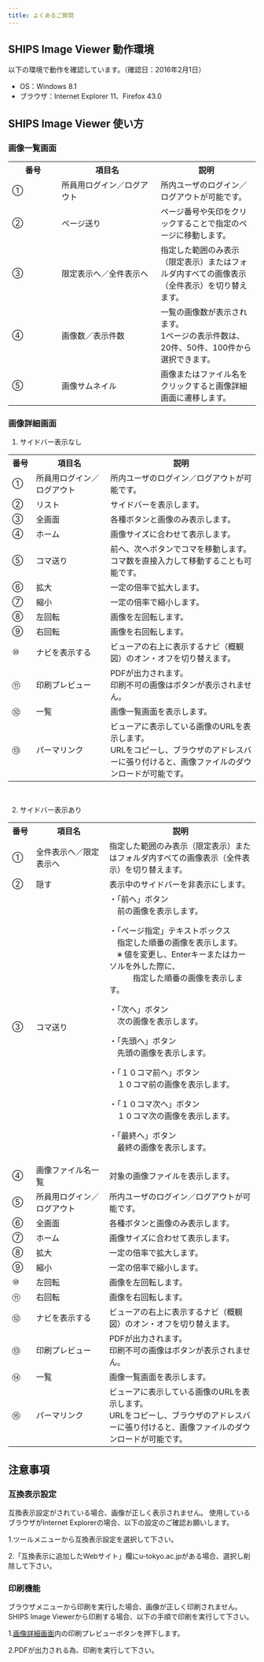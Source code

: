 ```yaml
---
title: よくあるご質問
---
```


<h2 class="h03">SHIPS Image Viewer 動作環境</h2>

以下の環境で動作を確認しています。（確認日：2016年2月1日）

* OS：Windows 8.1
* ブラウザ：Internet Explorer 11、Firefox 43.0

<h2 class="h03">SHIPS Image Viewer 使い方</h2>

<h3 class="h04 mt2 mb2">画像一覧画面</h3>

<v-img src="/assets/img/faq/viewer_sample01.jpeg"></v-img>

<table class="table04 mt2">

<tbody><tr>
<th width="20%">番号</th>
<th width="40%">項目名</th>
<th width="40%">説明</th>
</tr>

<tr>
<td class="no">①</td>
<td>所員用ログイン／ログアウト</td>
<td>所内ユーザのログイン／ログアウトが可能です。</td>
</tr>

<tr>
<td class="no">②</td>
<td>ページ送り</td>
<td>ページ番号や矢印をクリックすることで指定のページに移動します。</td>
</tr>

<tr>
<td class="no">③</td>
<td>限定表示へ／全件表示へ</td>
<td>指定した範囲のみ表示（限定表示）またはフォルダ内すべての画像表示（全件表示）を切り替えます。</td>
</tr>

<tr>
<td class="no">④</td>
<td>画像数／表示件数</td>
<td>一覧の画像数が表示されます。
<br>1ページの表示件数は、20件、50件、100件から選択できます。</td>
</tr>

<tr>
<td class="no">⑤</td>
<td>画像サムネイル</td>
<td>画像またはファイル名をクリックすると画像詳細画面に遷移します。</td>
</tr>

</tbody></table>

<h3 class="h04 mt2 mb2" id="shosai">画像詳細画面</h3>

1. サイドバー表示なし

<v-img src="/assets/img/faq/viewer_sample02_1.jpeg"></v-img>

<table class="table04 mt2">

<tbody><tr>
<th width="40">番号</th>
<th width="215">項目名</th>
<th width="460">説明</th>
</tr>

<tr>
<td class="no">①</td>
<td>所員用ログイン／ログアウト</td>
<td>所内ユーザのログイン／ログアウトが可能です。</td>
</tr>

<tr>
<td class="no">②</td>
<td>リスト</td>
<td>サイドバーを表示します。</td>
</tr>

<tr>
<td class="no">③</td>
<td>全画面</td>
<td>各種ボタンと画像のみ表示します。</td>
</tr>

<tr>
<td class="no">④</td>
<td>ホーム</td>
<td>画像サイズに合わせて表示します。</td>
</tr>

<tr>
<td class="no">⑤</td>
<td>コマ送り</td>
<td>前ヘ、次へボタンでコマを移動します。
<br>コマ数を直接入力して移動することも可能です。</td>
</tr>

<tr>
<td class="no">⑥</td>
<td>拡大</td>
<td>一定の倍率で拡大します。</td>
</tr>

<tr>
<td class="no">⑦</td>
<td>縮小</td>
<td>一定の倍率で縮小します。</td>
</tr>

<tr>
<td class="no">⑧</td>
<td>左回転</td>
<td>画像を左回転します。</td>
</tr>

<tr>
<td class="no">⑨</td>
<td>右回転</td>
<td>画像を右回転します。</td>
</tr>

<tr>
<td class="no">⑩</td>
<td>ナビを表示する</td>
<td>ビューアの右上に表示するナビ（概観図）のオン・オフを切り替えます。</td>
</tr>

<tr>
<td class="no">⑪</td>
<td>印刷プレビュー</td>
<td>
PDFが出力されます。<br>
印刷不可の画像はボタンが表示されません。
</td>
</tr>

<tr>
<td class="no">⑫</td>
<td>一覧</td>
<td>画像一覧画面を表示します。</td>
</tr>

<tr>
<td class="no">⑬</td>
<td>パーマリンク</td>
<td>
ビューアに表示している画像のURLを表示します。<br>
URLをコピーし、ブラウザのアドレスバーに張り付けると、画像ファイルのダウンロードが可能です。
</td>
</tr>
</tbody></table>

<br/>

2. サイドバー表示あり

<v-img src="/assets/img/faq/viewer_sample02_2.jpeg"></v-img>

<table class="table04 mt2">

<tbody><tr>
<th width="40">番号</th>
<th width="215">項目名</th>
<th width="460">説明</th>
</tr>

<tr>
<td class="no">①</td>
<td>全件表示へ／限定表示へ</td>
<td>
指定した範囲のみ表示（限定表示）またはフォルダ内すべての画像表示（全件表示）を切り替えます。
</td>
</tr>

<tr>
<td class="no">②</td>
<td>隠す</td>
<td>表示中のサイドバーを非表示にします。</td>
</tr>

<tr>
<td class="no">③</td>
<td>コマ送り</td>
<td>
・「前へ」ボタン<br>
　前の画像を表示します。
<p>
・「ページ指定」テキストボックス<br>
　指定した順番の画像を表示します。<br>
　※ 値を変更し、Enterキーまたはカーソルを外した際に、<br>
　　　指定した順番の画像を表示します。</p>
<p>
・「次へ」ボタン<br>　次の画像を表示します。</p>
<p>
・「先頭へ」ボタン<br>　先頭の画像を表示します。</p>
<p>
・「１０コマ前へ」ボタン<br>　１０コマ前の画像を表示します。</p>
<p>
・「１０コマ次へ」ボタン<br>　１０コマ次の画像を表示します。</p>
<p>
・「最終へ」ボタン<br>　最終の画像を表示します。</p>

</td>
</tr>

<tr>
<td class="no">④</td>
<td>画像ファイル名一覧</td>
<td> 対象の画像ファイルを表示します。 </td>
</tr>

<tr>
<td class="no">⑤</td>
<td>所員用ログイン／ログアウト</td>
<td>所内ユーザのログイン／ログアウトが可能です。</td>
</tr>

<tr>
<td class="no">⑥</td>
<td>全画面</td>
<td>各種ボタンと画像のみ表示します。</td>
</tr>

<tr>
<td class="no">⑦</td>
<td>ホーム</td>
<td>画像サイズに合わせて表示します。</td>
</tr>

<tr>
<td class="no">⑧</td>
<td>拡大</td>
<td>一定の倍率で拡大します。</td>
</tr>

<tr>
<td class="no">⑨</td>
<td>縮小</td>
<td>一定の倍率で縮小します。</td>
</tr>

<tr>
<td class="no">⑩</td>
<td>左回転</td>
<td>画像を左回転します。</td>
</tr>

<tr>
<td class="no">⑪</td>
<td>右回転</td>
<td>画像を右回転します。</td>
</tr>

<tr>
<td class="no">⑫</td>
<td>ナビを表示する</td>
<td>ビューアの右上に表示するナビ（概観図）のオン・オフを切り替えます。</td>
</tr>

<tr>
<td class="no">⑬</td>
<td>印刷プレビュー</td>
<td>
PDFが出力されます。<br>
印刷不可の画像はボタンが表示されません。
</td>
</tr>

<tr>
<td class="no">⑭</td>
<td>一覧</td>
<td>画像一覧画面を表示します。</td>
</tr>

<tr>
<td class="no">⑮</td>
<td>パーマリンク</td>
<td>
ビューアに表示している画像のURLを表示します。<br>
URLをコピーし、ブラウザのアドレスバーに張り付けると、画像ファイルのダウンロードが可能です。
</td>
</tr>

</tbody></table>



<h2 class="h03 mt2">注意事項</h2>

<h3 class="h04 mt2">互換表示設定</h3>

互換表示設定がされている場合、画像が正しく表示されません。
使用しているブラウザがInternet Explorerの場合、以下の設定のご確認お願いします。

1.ツールメニューから互換表示設定を選択して下さい。

<v-img src="/assets/img/faq/viewer_sample03.jpeg"></v-img>

2.「互換表示に追加したWebサイト」欄にu-tokyo.ac.jpがある場合、選択し削除して下さい。

<v-img src="/assets/img/faq/viewer_sample04.jpeg"></v-img>

<h3 class="h04 mt2">印刷機能</h3>

ブラウザメニューから印刷を実行した場合、画像が正しく印刷されません。
SHIPS Image Viewerから印刷する場合、以下の手順で印刷を実行して下さい。

1.[画像詳細画面](#shosai)内の印刷プレビューボタンを押下します。

2.PDFが出力される為、印刷を実行して下さい。

<v-img src="/assets/img/faq/viewer_sample05.jpeg"></v-img>